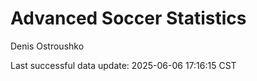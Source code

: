 # Advanced Soccer Statistics
Denis Ostroushko

<!-- gfm -->

Last successful data update: 2025-06-06 17:16:15 CST
